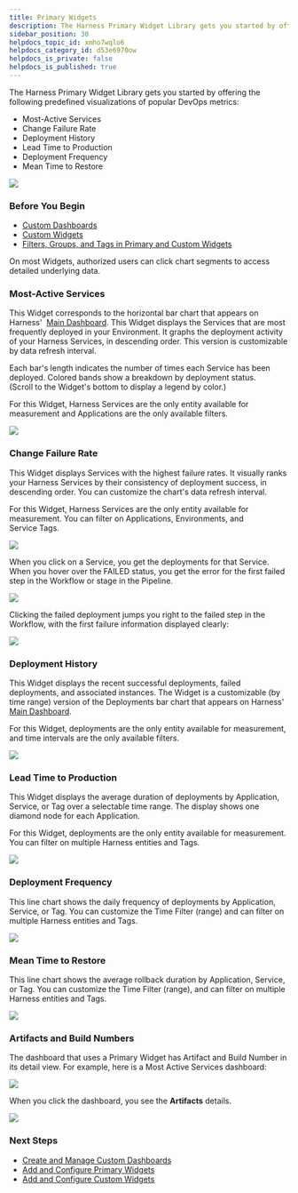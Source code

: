 ```yaml
---
title: Primary Widgets
description: The Harness Primary Widget Library gets you started by offering the following predefined visualizations of popular DevOps metrics --  Most-Active Services. Change Failure Rate. Deployment History. Lead…
sidebar_position: 30
helpdocs_topic_id: xmho7wqlo6
helpdocs_category_id: d53e6970ow
helpdocs_is_private: false
helpdocs_is_published: true
---
```


The Harness Primary Widget Library gets you started by offering the following predefined visualizations of popular DevOps metrics:

* Most-Active Services
* Change Failure Rate
* Deployment History
* Lead Time to Production
* Deployment Frequency
* Mean Time to Restore

![](./static/primary-widgets-07.png)


### Before You Begin

* [Custom Dashboards](custom-dashboards.md)
* [Custom Widgets](custom-widgets.md)
* [Filters, Groups, and Tags in Primary and Custom Widgets](filters-groups-and-tags-in-custom-dashboard-widgets.md)

On most Widgets, authorized users can click chart segments to access detailed underlying data.

### Most-Active Services

This Widget corresponds to the horizontal bar chart that appears on Harness'  [Main Dashboard](../../starthere-firstgen/meet-harness.md#main-dashboard). This Widget displays the Services that are most frequently deployed in your Environment. It graphs the deployment activity of your Harness Services, in descending order. This version is customizable by data refresh interval.

Each bar's length indicates the number of times each Service has been deployed. Colored bands show a breakdown by deployment status. (Scroll to the Widget's bottom to display a legend by color.)

For this Widget, Harness Services are the only entity available for measurement and Applications are the only available filters.

![](./static/primary-widgets-08.png)


### Change Failure Rate

This Widget displays Services with the highest failure rates. It visually ranks your Harness Services by their consistency of deployment success, in descending order. You can customize the chart's data refresh interval.

For this Widget, Harness Services are the only entity available for measurement. You can filter on Applications, Environments, and Service Tags.

![](./static/primary-widgets-09.png)

When you click on a Service, you get the deployments for that Service. When you hover over the FAILED status, you get the error for the first failed step in the Workflow or stage in the Pipeline.

![](./static/primary-widgets-10.png)

Clicking the failed deployment jumps you right to the failed step in the Workflow, with the first failure information displayed clearly:

![](./static/primary-widgets-11.png)


### Deployment History

This Widget displays the recent successful deployments, failed deployments, and associated instances. The Widget is a customizable (by time range) version of the Deployments bar chart that appears on Harness' [Main Dashboard](../../starthere-firstgen/meet-harness.md#main-dashboard).

For this Widget, deployments are the only entity available for measurement, and time intervals are the only available filters.

![](./static/primary-widgets-12.png)


### Lead Time to Production

This Widget displays the average duration of deployments by Application, Service, or Tag over a selectable time range. The display shows one diamond node for each Application.

For this Widget, deployments are the only entity available for measurement. You can filter on multiple Harness entities and Tags.

![](./static/primary-widgets-13.png)


### Deployment Frequency

This line chart shows the daily frequency of deployments by Application, Service, or Tag. You can customize the Time Filter (range) and can filter on multiple Harness entities and Tags.

![](./static/primary-widgets-14.png)


### Mean Time to Restore

This line chart shows the average rollback duration by Application, Service, or Tag. You can customize the Time Filter (range), and can filter on multiple Harness entities and Tags.

![](./static/primary-widgets-15.png)


### Artifacts and Build Numbers

The dashboard that uses a Primary Widget has Artifact and Build Number in its detail view. For example, here is a Most Active Services dashboard:

![](./static/primary-widgets-16.png)

When you click the dashboard, you see the **Artifacts** details.

![](./static/primary-widgets-17.png)


### Next Steps

* [Create and Manage Custom Dashboards](create-and-manage-dashboards.md)
* [Add and Configure Primary Widgets](add-and-configure-primary-widgets.md)
* [Add and Configure Custom Widgets](configure-custom-widgets.md)

